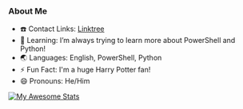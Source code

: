 ### About Me

- :phone: Contact Links: [Linktree](https://linktr.ee/cquick00)
- :book: Learning: I’m always trying to learn more about PowerShell and Python!
- :earth_asia: Languages: English, PowerShell, Python
- :zap: Fun Fact: I'm a huge Harry Potter fan!
- :smile: Pronouns: He/Him

[![My Awesome Stats](https://awesome-github-stats.azurewebsites.net/user-stats/cquick00?cardType=level&theme=dracula)](https://git.io/awesome-stats-card)

<!--
**cquick00/cquick00** is a ✨ _special_ ✨ repository because its `README.md` (this file) appears on your GitHub profile.
-->
